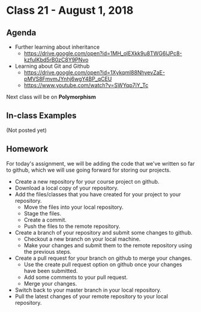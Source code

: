 # Class 21 - August 1, 2018

## Agenda

* Further learning about inheritance
  * https://drive.google.com/open?id=1MH_olEXkk9u8TWG6lJPc8-kzfuIKbd5rB0zC8Y9PNvo
* Learning about Git and Github
  * https://drive.google.com/open?id=1Xykqml88NhyevZaE-pMVS8FmvmJYnhj6wgY4BP_qCEU
  * https://www.youtube.com/watch?v=SWYqp7iY_Tc

Next class will be on **Polymorphism**

## In-class Examples

(Not posted yet)

## Homework

For today's assignment, we will be adding the code that we've written so far to github, which we will use going forward for storing our projects.

* Create a new repository for your course project on github.
* Download a local copy of your repository.
* Add the files/classes that you have created for your project to your repository.
  * Move the files into your local repository.
  * Stage the files.
  * Create a commit.
  * Push the files to the remote repository.
* Create a branch of your repository and submit some changes to github.
  * Checkout a new branch on your local machine.
  * Make your changes and submit them to the remote repository using the previous steps.
* Create a pull request for your branch on github to merge your changes.
  * Use the create pull request option on github once your changes have been submitted.
  * Add some comments to your pull request.
  * Merge your changes.
* Switch back to your master branch in your local repository.
* Pull the latest changes of your remote repository to your local repository.

